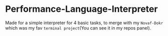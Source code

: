 # Performance-Language-Interpreter
Made for a simple interpreter for 4 basic tasks, to merge with my ```Novaf-Dokr```  which was my fav ```terminal project```(You can see it in my repos panel).
